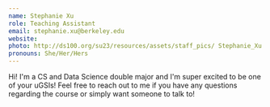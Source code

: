 ```yaml
---
name: Stephanie Xu
role: Teaching Assistant
email: stephanie.xu@berkeley.edu
website: 
photo: http://ds100.org/su23/resources/assets/staff_pics/ Stephanie_Xu.jpeg
pronouns: She/Her/Hers
---
```

Hi! I'm a CS and Data Science double major and I'm super excited to be one of your uGSIs! Feel free to reach out to me if you have any questions regarding the course or simply want someone to talk to!
